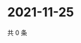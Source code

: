 # 2021-11-25

共 0 条

<!-- BEGIN WEIBO -->
<!-- 最后更新时间 Thu Nov 25 2021 13:13:27 GMT+0800 (China Standard Time) -->

<!-- END WEIBO -->
